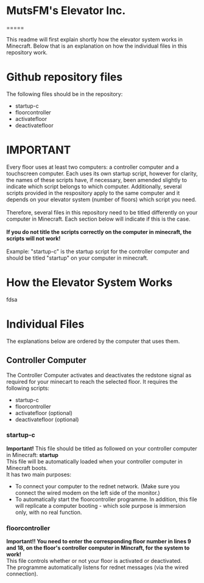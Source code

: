# MutsFM's Elevator Inc.
=====

This readme will first explain shortly how the elevator system works in Minecraft. Below that is an explanation on how the individual files in this repository work. 

Github repository files
=====

The following files should be in the repository:
  * startup-c
  * floorcontroller
  * activatefloor
  * deactivatefloor

IMPORTANT
=====
Every floor uses at least two computers: a controller computer and a touchscreen computer. Each uses its own startup script, however for clarity, the names of these scripts have, if necessary, been amended slightly to indicate which script belongs to which computer. Additionally, several scripts provided in the respository apply to the same computer and it depends on your elevator system (number of floors) which script you need.</br>
</br>
Therefore, several files in this repository need to be titled differently on your computer in Minecraft. Each section below will indicate if this is the case.</br>
</br>
**If you do not title the scripts correctly on the computer in minecraft, the scripts will not work!**</br>
</br>
Example: "startup-c" is the startup script for the controller computer and should be titled "startup" on your computer in minecraft.

# How the Elevator System Works
fdsa

# Individual Files
The explanations below are ordered by the computer that uses them.
## Controller Computer
The Controller Computer activates and deactivates the redstone signal as required for your minecart to reach the selected floor. It requires the following scripts:
- startup-c
- floorcontroller
- activatefloor (optional)
- deactivatefloor (optional)
### startup-c
**Important!** This file should be titled as followed on your controller computer in Minecraft: **startup** </br>
This file will be automatically loaded when your controller computer in Minecraft boots.</br>
It has two main purposes:
* To connect your computer to the rednet network. (Make sure you connect the wired modem on the left side of the monitor.)
* To automatically start the floorcontroller programme.
In addition, this file will replicate a computer booting - which sole purpose is immersion only, with no real function.
### floorcontroller
**Important!! You need to enter the corresponding floor number in lines 9 and 18, on the floor's controller computer in Mincraft, for the system to work!**</br>
This file controls whether or not your floor is activated or deactivated.</br>
The programme automatically listens for rednet messages (via the wired connection).</br>




